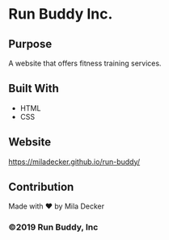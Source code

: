 # Run Buddy Inc.

## Purpose
A website that offers fitness training services. 

## Built With
* HTML
* CSS

## Website
https://miladecker.github.io/run-buddy/

## Contribution
Made with ❤️ by Mila Decker

### ©️2019 Run Buddy, Inc 
